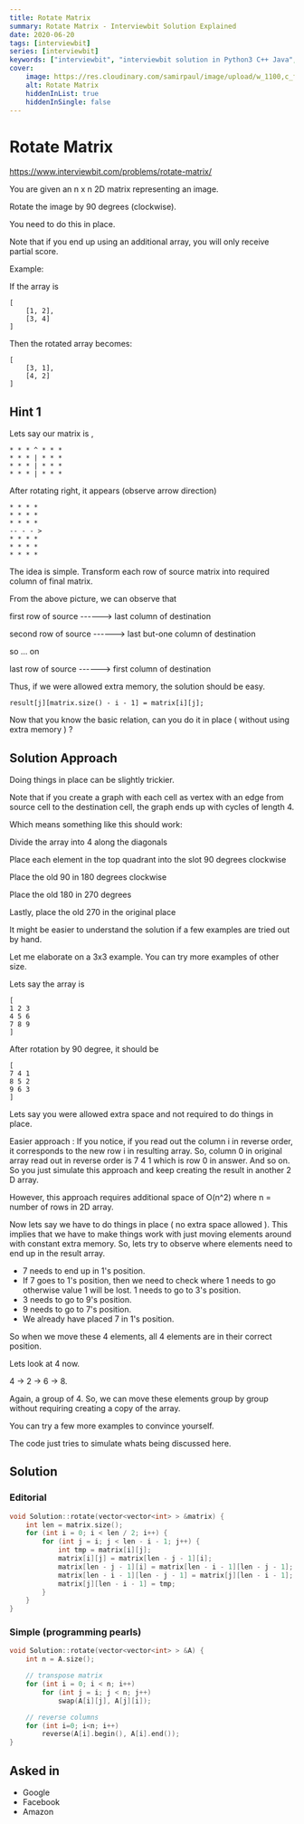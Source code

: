 ```yaml
---
title: Rotate Matrix
summary: Rotate Matrix - Interviewbit Solution Explained
date: 2020-06-20
tags: [interviewbit]
series: [interviewbit]
keywords: ["interviewbit", "interviewbit solution in Python3 C++ Java", "Rotate Matrix Solution Explained"]
cover:
    image: https://res.cloudinary.com/samirpaul/image/upload/w_1100,c_fit,co_rgb:FFFFFF,l_text:Arial_75_bold:Rotate Matrix - Solution Explained/problem-solving.webp
    alt: Rotate Matrix
    hiddenInList: true
    hiddenInSingle: false
---
```


# Rotate Matrix

https://www.interviewbit.com/problems/rotate-matrix/

You are given an n x n 2D matrix representing an image.

Rotate the image by 90 degrees (clockwise).

You need to do this in place.

Note that if you end up using an additional array, you will only receive partial score.

Example:

If the array is
```
[
    [1, 2],
    [3, 4]
]
```
Then the rotated array becomes:
```
[
    [3, 1],
    [4, 2]
]
```

## Hint 1

Lets say our matrix is ,

```
* * * ^ * * *
* * * | * * *
* * * | * * *
* * * | * * *
```

After rotating right, it appears (observe arrow direction)

```
* * * *
* * * *
* * * *
-- - - >
* * * *
* * * *
* * * *
```
The idea is simple. Transform each row of source matrix into required column of final matrix.

From the above picture, we can observe that

first row of source ------> last column of destination

second row of source ------> last but-one column of destination

so ... on

last row of source ------> first column of destination

Thus, if we were allowed extra memory, the solution should be easy.

    result[j][matrix.size() - i - 1] = matrix[i][j];

Now that you know the basic relation, can you do it in place ( without using extra memory ) ?

## Solution Approach

Doing things in place can be slightly trickier.

Note that if you create a graph with each cell as vertex with an edge from source cell to the destination cell, the graph ends up with cycles of length 4.

Which means something like this should work:

Divide the array into 4 along the diagonals

Place each element in the top quadrant into the slot 90 degrees clockwise

Place the old 90 in 180 degrees clockwise

Place the old 180 in 270 degrees

Lastly, place the old 270 in the original place

It might be easier to understand the solution if a few examples are tried out by hand. 

Let me elaborate on a 3x3 example. You can try more examples of other size. 

Lets say the array is

```
[ 
1 2 3
4 5 6
7 8 9
]
```

After rotation by 90 degree, it should be

```
[
7 4 1
8 5 2
9 6 3
]
```

Lets say you were allowed extra space and not required to do things in place.

Easier approach : 
If you notice, if you read out the column i in reverse order, it corresponds to the new row i in resulting array.
So, column 0 in original array read out in reverse order is 7 4 1 which is row 0 in answer.
And so on. So you just simulate this approach and keep creating the result in another 2 D array.

However, this approach requires additional space of O(n^2) where n = number of rows in 2D array.

Now lets say we have to do things in place ( no extra space allowed ). This implies that we have to make things work with just moving elements around with constant extra memory.
So, lets try to observe where elements need to end up in the result array.

* 7 needs to end up in 1's position. 
* If 7 goes to 1's position, then we need to check where 1 needs to go otherwise value 1 will be lost. 1 needs to go to 3's position. 
* 3 needs to go to 9's position. 
* 9 needs to go to 7's position. 
* We already have placed 7 in 1's position. 

So when we move these 4 elements, all 4 elements are in their correct position.

Lets look at 4 now.

4 -> 2 -> 6 -> 8. 

Again, a group of 4. So, we can move these elements group by group without requiring creating a copy of the array.

You can try a few more examples to convince yourself.

The code just tries to simulate whats being discussed here.

## Solution

### Editorial

```cpp
void Solution::rotate(vector<vector<int> > &matrix) {
    int len = matrix.size();
    for (int i = 0; i < len / 2; i++) {
        for (int j = i; j < len - i - 1; j++) {
            int tmp = matrix[i][j];
            matrix[i][j] = matrix[len - j - 1][i];
            matrix[len - j - 1][i] = matrix[len - i - 1][len - j - 1];
            matrix[len - i - 1][len - j - 1] = matrix[j][len - i - 1];
            matrix[j][len - i - 1] = tmp;
        }
    }
}
```

### Simple (programming pearls)

```cpp
void Solution::rotate(vector<vector<int> > &A) {
    int n = A.size();

    // transpose matrix
    for (int i = 0; i < n; i++) 
        for (int j = i; j < n; j++) 
            swap(A[i][j], A[j][i]);

    // reverse columns
    for (int i=0; i<n; i++)
        reverse(A[i].begin(), A[i].end());
}
```

## Asked in

* Google
* Facebook
* Amazon

